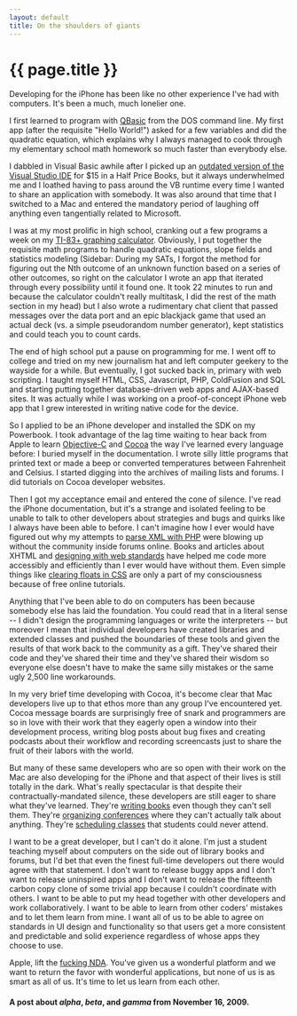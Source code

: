 ```yaml
---
layout: default
title: On the shoulders of giants
---
```


# {{ page.title }}

Developing for the iPhone has been like no other experience I've had with computers. It's been a much, much lonelier one.

I first learned to program with [QBasic](http://en.wikipedia.org/wiki/QBasic) from the DOS command line. My first app (after the requisite "Hello World!") asked for a few variables and did the quadratic equation, which explains why I always managed to cook through my elementary school math homework so much faster than everybody else.

I dabbled in Visual Basic awhile after I picked up an [outdated version of the Visual Studio IDE](http://www.amazon.com/Sams-Teach-Yourself-Visual-Basic/dp/0672313154/) for $15 in a Half Price Books, but it always underwhelmed me and I loathed having to pass around the VB runtime every time I wanted to share an application with somebody. It was also around that time that I switched to a Mac and entered the mandatory period of laughing off anything even tangentially related to Microsoft.

I was at my most prolific in high school, cranking out a few programs a week on my [TI-83+ graphing calculator](http://www.ticalc.org/programming/columns/83plus-bas/cherny/). Obviously, I put together the requisite math programs to handle quadratic equations, slope fields and statistics modeling (Sidebar: During my SATs, I forgot the method for figuring out the Nth outcome of an unknown function based on a series of other outcomes, so right on the calculator I wrote an app that iterated through every possibility until it found one. It took 22 minutes to run and because the calculator couldn't really multitask, I did the rest of the math section in my head) but I also wrote a rudimentary chat client that passed messages over the data port and an epic blackjack game that used an actual deck (vs. a simple pseudorandom number generator), kept statistics and could teach you to count cards.

The end of high school put a pause on programming for me. I went off to college and tried on my new journalism hat and left computer geekery to the wayside for a while. But eventually, I got sucked back in, primary with web scripting. I taught myself HTML, CSS, Javascript, PHP, ColdFusion and SQL and starting putting together database-driven web apps and AJAX-based sites. It was actually while I was working on a proof-of-concept iPhone web app that I grew interested in writing native code for the device.

So I applied to be an iPhone developer and installed the SDK on my Powerbook. I took advantage of the lag time waiting to hear back from Apple to learn [Objective-C](http://en.wikipedia.org/wiki/Objective-C) and [Cocoa](http://developer.apple.com/cocoa/) the way I've learned every language before: I buried myself in the documentation. I wrote silly little programs that printed text or made a beep or converted temperatures between Fahrenheit and Celsius. I started digging into the archives of mailing lists and forums. I did tutorials on Cocoa developer websites.

Then I got my acceptance email and entered the cone of silence. I've read the iPhone documentation, but it's a strange and isolated feeling to be unable to talk to other developers about strategies and bugs and quirks like I always have been able to before. I can't imagine how I ever would have figured out why my attempts to [parse XML with PHP](http://us2.php.net/simplexml_load_string) were blowing up without the community inside forums online. Books and articles about XHTML and [designing with web standards](http://www.zeldman.com/dwws/) have helped me code more accessibly and efficiently than I ever would have without them. Even simple things like [clearing floats in CSS](http://www.quirksmode.org/css/clearing.html) are only a part of my consciousness because of free online tutorials.

Anything that I've been able to do on computers has been because somebody else has laid the foundation. You could read that in a literal sense -- I didn't design the programming languages or write the interpreters -- but moreover I mean that individual developers have created libraries and extended classes and pushed the boundaries of these tools and given the results of that work back to the community as a gift. They've shared their code and they've shared their time and they've shared their wisdom so everyone else doesn't have to make the same silly mistakes or the same ugly 2,500 line workarounds.

In my very brief time developing with Cocoa, it's become clear that Mac developers live up to that ethos more than any group I've encountered yet. Cocoa message boards are surprisingly free of snark and programmers are so in love with their work that they eagerly open a window into their development process, writing blog posts about bug fixes and creating podcasts about their workflow and recording screencasts just to share the fruit of their labors with the world.

But many of these same developers who are so open with their work on the Mac are also developing for the iPhone and that aspect of their lives is still totally in the dark. What's really spectacular is that despite their contractually-mandated silence, these developers are still eager to share what they've learned. They're [writing books](http://pragdave.blogs.pragprog.com/pragdave/2008/07/if-you-work-for.html) even though they can't sell them. They're [organizing conferences](http://www.iphonedevcamp.org/about/) where they can't actually talk about anything. They're [scheduling classes](http://twitter.com/mikeyk/statuses/866461875) that students could never attend.

I want to be a great developer, but I can't do it alone. I'm just a student teaching myself about computers on the side out of library books and forums, but I'd bet that even the finest full-time developers out there would agree with that statement. I don't want to release buggy apps and I don't want to release uninspired apps and I don't want to release the fifteenth carbon copy clone of some trivial app because I couldn't coordinate with others. I want to be able to put my head together with other developers and work collaboratively. I want to be able to learn from other coders' mistakes and to let them learn from mine. I want all of us to be able to agree on standards in UI design and functionality so that users get a more consistent and predictable and solid experience regardless of whose apps they choose to use.

Apple, lift the [fucking NDA](http://fuckingnda.com/). You've given us a wonderful platform and we want to return the favor with wonderful applications, but none of us is as smart as all of us. It's time to let us learn from each other.

#### A post about _alpha_, _beta_, and _gamma_ from November 16, 2009.